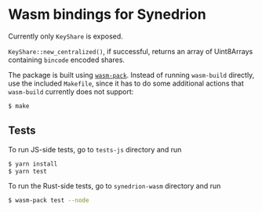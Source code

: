 # Wasm bindings for Synedrion

Currently only `KeyShare` is exposed.

`KeyShare::new_centralized()`, if successful, returns an array of Uint8Arrays containing `bincode` encoded shares.

The package is built using [`wasm-pack`](https://github.com/rustwasm/wasm-pack).
Instead of running `wasm-build` directly, use the included `Makefile`, since it has to do some additional actions that `wasm-build` currently does not support:

```bash
$ make
```

## Tests

To run JS-side tests, go to `tests-js` directory and run

```bash
$ yarn install
$ yarn test
```

To run the Rust-side tests, go to `synedrion-wasm` directory and run

```bash
$ wasm-pack test --node
```
